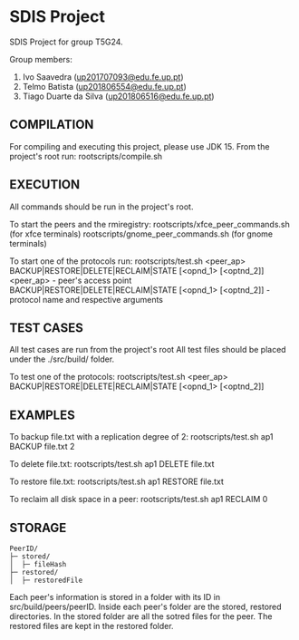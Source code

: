 # SDIS Project

SDIS Project for group T5G24.

Group members:

1. Ivo Saavedra (up201707093@edu.fe.up.pt)
2. Telmo Batista (up201806554@edu.fe.up.pt)
3. Tiago Duarte da Silva (up201806516@edu.fe.up.pt)

## COMPILATION
For compiling and executing this project, please use JDK 15.
From the project's root run:
rootscripts/compile.sh


## EXECUTION
All commands should be run in the project's root.

To start the peers and the rmiregistry:
rootscripts/xfce_peer_commands.sh 	(for xfce terminals)
rootscripts/gnome_peer_commands.sh 	(for gnome terminals)


To start one of the protocols run:
rootscripts/test.sh <peer_ap> BACKUP|RESTORE|DELETE|RECLAIM|STATE [<opnd_1> [<optnd_2]]
<peer_ap> - peer's access point
BACKUP|RESTORE|DELETE|RECLAIM|STATE [<opnd_1> [<optnd_2]] - protocol name and respective arguments


## TEST CASES
All test cases are run from the project's root
All test files should be placed under the ./src/build/ folder.

To test one of the protocols:
rootscripts/test.sh <peer_ap> BACKUP|RESTORE|DELETE|RECLAIM|STATE [<opnd_1> [<optnd_2]]


## EXAMPLES
To backup file.txt with a replication degree of 2:
rootscripts/test.sh ap1 BACKUP file.txt 2

To delete file.txt:
rootscripts/test.sh ap1 DELETE file.txt

To restore file.txt:
rootscripts/test.sh ap1 RESTORE file.txt

To reclaim all disk space in a peer:
rootscripts/test.sh ap1 RECLAIM 0


## STORAGE
```
PeerID/
├─ stored/
│  ├─ fileHash
├─ restored/
│  ├─ restoredFile
```

Each peer's information is stored in a folder with its ID in src/build/peers/peerID.
Inside each peer's folder are the stored, restored directories.
In the stored folder are all the sotred files for the peer.
The restored files are kept in the restored folder.
